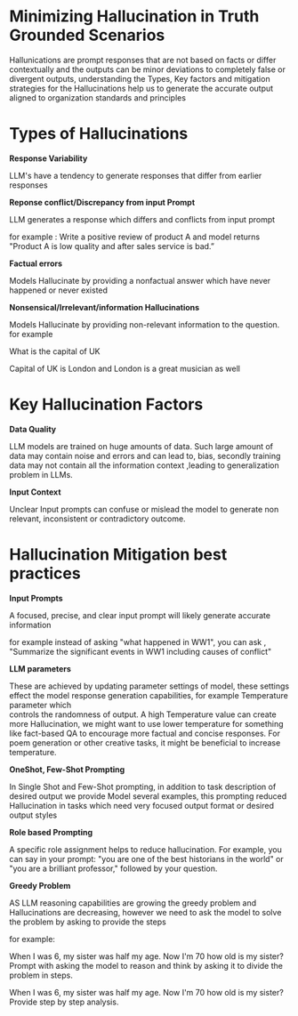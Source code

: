 # Minimizing Hallucination in Truth Grounded Scenarios

Hallunications are prompt responses that are not based on facts or differ contextually and the outputs can be minor deviations to completely false or divergent outputs, understanding the Types, Key factors and mitigation strategies for the Hallucinations help us to generate the accurate output aligned to organization standards and principles




# Types of Hallucinations
 **Response Variability**
 
 LLM's have a tendency to generate responses that differ from earlier responses
 

**Reponse conflict/Discrepancy from input Prompt**

 LLM generates a response which differs and conflicts from input prompt
 
 for example : Write a positive review of product A and model returns "Product A is low quality and after sales service is bad.”

**Factual errors** 

 Models Hallucinate by providing a nonfactual answer which have never happened or never existed 

**Nonsensical/Irrelevant/information Hallucinations**

 Models Hallucinate by providing non-relevant information to the question. 
 for example 
 
 What is the capital of UK
 
 Capital of UK is London and London is a great musician as well


# Key Hallucination Factors

**Data Quality** 

 LLM models are trained on huge amounts of data. Such large amount of data may contain  noise and errors and can lead to, bias, secondly training data may not contain all the information context ,leading to generalization problem in LLMs. 

**Input Context**
 
  Unclear Input prompts can confuse or mislead the model to generate non relevant, inconsistent or contradictory outcome.


# Hallucination Mitigation best practices
**Input Prompts**

 A focused, precise, and clear input prompt will likely generate accurate information 
 
 for example instead of asking "what happened in WW1", you can ask , "Summarize the 
 significant events in WW1 including causes of conflict"

**LLM parameters**

  These are achieved by updating parameter settings of model, these settings effect the model response generation capabilities, for example Temperature parameter which   
  controls the randomness of output. A high Temperature value can create more Hallucination, we might want to use lower temperature for something like fact-based QA to 
  encourage more factual and concise responses. For poem generation or other creative tasks, it might be beneficial to increase temperature.

**OneShot, Few-Shot Prompting**

 In Single Shot and Few-Shot prompting, in addition to task description of desired output we provide Model several examples, this prompting reduced Hallucination in 
 tasks which need very focused output format or desired output styles

**Role based Prompting**

 A specific role assignment helps to reduce hallucination. For example, you can say in your prompt: "you are one of the best historians in the world" or "you are a 
 brilliant professor," followed by your question. 

**Greedy Problem**

 AS LLM reasoning capabilities are growing the greedy problem and Hallucinations are decreasing, however we need to ask the model to solve the problem by asking to 
 provide the steps

 for example: 

 When I was 6, my sister was half my age. Now I'm 70 how old is my sister?
 Prompt with asking the model to reason and think by asking it to divide the problem in steps.

When I was 6, my sister was half my age. Now I'm 70 how old is my sister? Provide step by step analysis.
